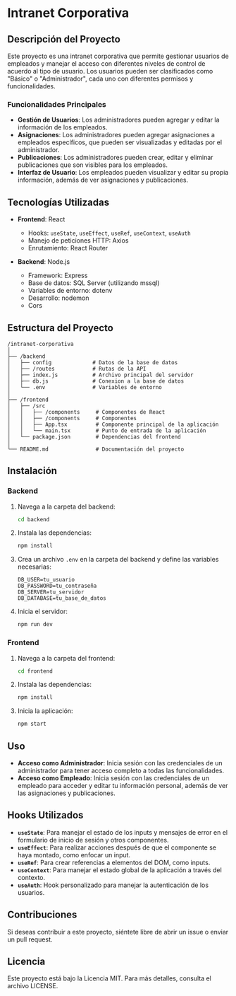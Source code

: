 # Intranet Corporativa

## Descripción del Proyecto

Este proyecto es una intranet corporativa que permite gestionar usuarios de empleados y manejar el acceso con diferentes niveles de control de acuerdo al tipo de usuario. Los usuarios pueden ser clasificados como "Básico" o "Administrador", cada uno con diferentes permisos y funcionalidades.

### Funcionalidades Principales

- **Gestión de Usuarios**: Los administradores pueden agregar y editar la información de los empleados.
- **Asignaciones**: Los administradores pueden agregar asignaciones a empleados específicos, que pueden ser visualizadas y editadas por el administrador.
- **Publicaciones**: Los administradores pueden crear, editar y eliminar publicaciones que son visibles para los empleados.
- **Interfaz de Usuario**: Los empleados pueden visualizar y editar su propia información, además de ver asignaciones y publicaciones.

## Tecnologías Utilizadas

- **Frontend**: React

  - Hooks: `useState`, `useEffect`, `useRef`, `useContext`, `useAuth`
  - Manejo de peticiones HTTP: Axios
  - Enrutamiento: React Router

- **Backend**: Node.js
  - Framework: Express
  - Base de datos: SQL Server (utilizando mssql)
  - Variables de entorno: dotenv
  - Desarrollo: nodemon
  - Cors

## Estructura del Proyecto

```
/intranet-corporativa
│
├── /backend
│   ├── config             # Datos de la base de datos
│   ├── /routes            # Rutas de la API
│   ├── index.js           # Archivo principal del servidor
│   ├── db.js              # Conexion a la base de datos
│   └── .env               # Variables de entorno
│
├── /frontend
│   ├── /src
│   │   ├── /components     # Componentes de React
│   │   ├── /components     # Componentes
│   │   ├── App.tsx         # Componente principal de la aplicación
│   │   └── main.tsx        # Punto de entrada de la aplicación
│   └── package.json        # Dependencias del frontend
│
└── README.md               # Documentación del proyecto
```

## Instalación

### Backend

1. Navega a la carpeta del backend:

   ```bash
   cd backend
   ```

2. Instala las dependencias:

   ```bash
   npm install
   ```

3. Crea un archivo `.env` en la carpeta del backend y define las variables necesarias:

   ```plaintext
   DB_USER=tu_usuario
   DB_PASSWORD=tu_contraseña
   DB_SERVER=tu_servidor
   DB_DATABASE=tu_base_de_datos
   ```

4. Inicia el servidor:
   ```bash
   npm run dev
   ```

### Frontend

1. Navega a la carpeta del frontend:

   ```bash
   cd frontend
   ```

2. Instala las dependencias:

   ```bash
   npm install
   ```

3. Inicia la aplicación:
   ```bash
   npm start
   ```

## Uso

- **Acceso como Administrador**: Inicia sesión con las credenciales de un administrador para tener acceso completo a todas las funcionalidades.
- **Acceso como Empleado**: Inicia sesión con las credenciales de un empleado para acceder y editar tu información personal, además de ver las asignaciones y publicaciones.

## Hooks Utilizados

- **`useState`**: Para manejar el estado de los inputs y mensajes de error en el formulario de inicio de sesión y otros componentes.
- **`useEffect`**: Para realizar acciones después de que el componente se haya montado, como enfocar un input.
- **`useRef`**: Para crear referencias a elementos del DOM, como inputs.
- **`useContext`**: Para manejar el estado global de la aplicación a través del contexto.
- **`useAuth`**: Hook personalizado para manejar la autenticación de los usuarios.

## Contribuciones

Si deseas contribuir a este proyecto, siéntete libre de abrir un issue o enviar un pull request.

## Licencia

Este proyecto está bajo la Licencia MIT. Para más detalles, consulta el archivo LICENSE.
